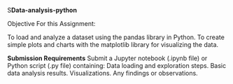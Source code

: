 S**Data-analysis-python**

Objective For this Assignment:

To load and analyze a dataset using the pandas library in Python.
To create simple plots and charts with the matplotlib library for visualizing the data.


**Submission Requirements**
Submit a Jupyter notebook (.ipynb file) or Python script (.py file) containing:
Data loading and exploration steps.
Basic data analysis results.
Visualizations.
Any findings or observations.
